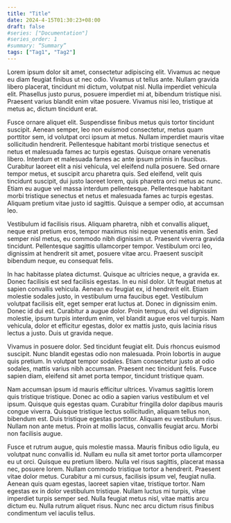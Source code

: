 ```yaml
---
title: "Title"
date: 2024-4-15T01:30:23+08:00
draft: false
#series: ["Documentation"]
#series_order: 1
#summary: “Summary”
tags: ["Tag1", "Tag2"]
---
```


Lorem ipsum dolor sit amet, consectetur adipiscing elit. Vivamus ac neque eu diam feugiat finibus ut nec odio. Vivamus ut tellus ante. Nullam gravida libero placerat, tincidunt mi dictum, volutpat nisl. Nulla imperdiet vehicula elit. Phasellus justo purus, posuere imperdiet mi at, bibendum tristique nisi. Praesent varius blandit enim vitae posuere. Vivamus nisi leo, tristique at metus ac, dictum tincidunt erat.

Fusce ornare aliquet elit. Suspendisse finibus metus quis tortor tincidunt suscipit. Aenean semper, leo non euismod consectetur, metus quam porttitor sem, id volutpat orci ipsum at metus. Nullam imperdiet mauris vitae sollicitudin hendrerit. Pellentesque habitant morbi tristique senectus et netus et malesuada fames ac turpis egestas. Quisque ornare venenatis libero. Interdum et malesuada fames ac ante ipsum primis in faucibus. Curabitur laoreet elit a nisi vehicula, vel eleifend nulla posuere. Sed ornare tempor metus, et suscipit arcu pharetra quis. Sed eleifend, velit quis tincidunt suscipit, dui justo laoreet lorem, quis pharetra orci metus ac nunc. Etiam eu augue vel massa interdum pellentesque. Pellentesque habitant morbi tristique senectus et netus et malesuada fames ac turpis egestas. Aliquam pretium vitae justo id sagittis. Quisque a semper odio, at accumsan leo.

Vestibulum id facilisis risus. Aliquam pharetra, nibh et convallis aliquet, neque erat pretium eros, tempor maximus nisi neque venenatis enim. Sed semper nisl metus, eu commodo nibh dignissim ut. Praesent viverra gravida tincidunt. Pellentesque sagittis ullamcorper tempor. Vestibulum orci leo, dignissim at hendrerit sit amet, posuere vitae arcu. Praesent suscipit bibendum neque, eu consequat felis.

In hac habitasse platea dictumst. Quisque ac ultricies neque, a gravida ex. Donec facilisis est sed facilisis egestas. In eu nisl dolor. Ut feugiat metus at sapien convallis vehicula. Aenean eu feugiat ex, id hendrerit elit. Etiam molestie sodales justo, in vestibulum urna faucibus eget. Vestibulum volutpat facilisis elit, eget semper erat luctus at. Donec in dignissim enim. Donec id dui est. Curabitur a augue dolor. Proin tempus, dui vel dignissim molestie, ipsum turpis interdum enim, vel blandit augue eros vel turpis. Nam vehicula, dolor et efficitur egestas, dolor ex mattis justo, quis lacinia risus lectus a justo. Duis ut gravida neque.

Vivamus in posuere dolor. Sed tincidunt feugiat elit. Duis rhoncus euismod suscipit. Nunc blandit egestas odio non malesuada. Proin lobortis in augue quis pretium. In volutpat tempor sodales. Etiam consectetur justo at odio sodales, mattis varius nibh accumsan. Praesent nec tincidunt felis. Fusce sapien diam, eleifend sit amet porta tempor, tincidunt tristique quam.

Nam accumsan ipsum id mauris efficitur ultrices. Vivamus sagittis lorem quis tristique tristique. Donec ac odio a sapien varius vestibulum et vel ipsum. Quisque quis egestas quam. Curabitur fringilla dolor dapibus mauris congue viverra. Quisque tristique lectus sollicitudin, aliquam tellus non, bibendum est. Duis tristique egestas porttitor. Aliquam eu vestibulum risus. Nullam non ante metus. Proin at mollis lacus, convallis feugiat arcu. Morbi non facilisis augue.

Fusce et rutrum augue, quis molestie massa. Mauris finibus odio ligula, eu volutpat nunc convallis id. Nullam eu nulla sit amet tortor porta ullamcorper eu ut orci. Quisque eu pretium libero. Nulla vel risus sagittis, placerat massa nec, posuere lorem. Nullam commodo tristique tortor a hendrerit. Praesent vitae dolor metus. Curabitur a mi cursus, facilisis ipsum vel, feugiat nulla. Aenean quis quam egestas, laoreet sapien vitae, tristique tortor. Nam egestas ex in dolor vestibulum tristique. Nullam luctus mi turpis, vitae imperdiet turpis semper sed. Nulla feugiat metus nisl, vitae mattis arcu dictum eu. Nulla rutrum aliquet risus. Nunc nec arcu dictum risus finibus condimentum vel iaculis tellus.









